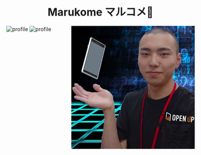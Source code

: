 <h1 align="center">Marukome マルコメ🥳</h1>

<img src="./images/profile.webp" alt="profile" hight="330" width="330" align="right">
<img src="https://github-readme-stats.vercel.app/api?username=Marukome0743&show_icons=true&theme=tokyonight" alt="profile">
<img src="https://github-readme-stats.vercel.app/api/top-langs/?username=Marukome0743&layout=compact&theme=tokyonight" alt="profile">
